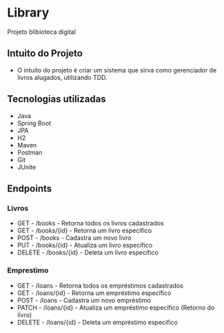 # Library
Projeto blibioteca digital

## Intuito do Projeto

- O intuito do projeto é criar um sistema que sirva como gerenciador de livros alugados, utilizando TDD.

## Tecnologias utilizadas

- Java
- Spring Boot
- JPA
- H2
- Maven
- Postman
- Git
- JUnite

## Endpoints

### Livros
- GET - /books - Retorna todos os livros cadastrados
- GET - /books/{id} - Retorna um livro específico
- POST - /books - Cadastra um novo livro
- PUT - /books/{id} - Atualiza um livro específico
- DELETE - /books/{id} - Deleta um livro específico

### Emprestimo
- GET - /loans - Retorna todos os empréstimos cadastrados
- GET - /loans/{id} - Retorna um empréstimo específico
- POST - /loans - Cadastra um novo empréstimo
- PATCH - /loans/{id} - Atualiza um empréstimo específico (Retorno do livro)
- DELETE - /loans/{id} - Deleta um empréstimo específico
